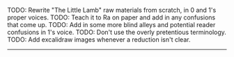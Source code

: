 
TODO: Rewrite "The Little Lamb" raw materials from scratch, in 0 and 1's proper voices.
TODO: Teach it to Ra on paper and add in any confusions that come up.
TODO: Add in some more blind alleys and potential reader confusions in 1's voice.
TODO: Don't use the overly pretentious terminology.
TODO: Add excalidraw images whenever a reduction isn't clear.

---
